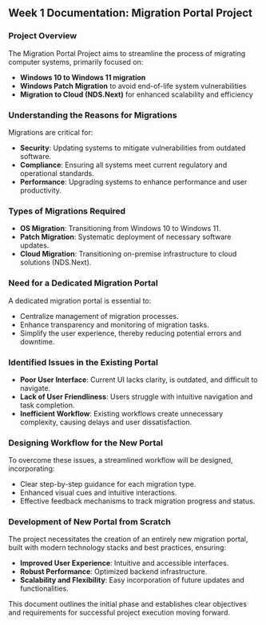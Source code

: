 ## Week 1 Documentation: Migration Portal Project

### Project Overview

The Migration Portal Project aims to streamline the process of migrating computer systems, primarily focused on:

* **Windows 10 to Windows 11 migration**
* **Windows Patch Migration** to avoid end-of-life system vulnerabilities
* **Migration to Cloud (NDS.Next)** for enhanced scalability and efficiency

### Understanding the Reasons for Migrations

Migrations are critical for:

* **Security**: Updating systems to mitigate vulnerabilities from outdated software.
* **Compliance**: Ensuring all systems meet current regulatory and operational standards.
* **Performance**: Upgrading systems to enhance performance and user productivity.

### Types of Migrations Required

* **OS Migration**: Transitioning from Windows 10 to Windows 11.
* **Patch Migration**: Systematic deployment of necessary software updates.
* **Cloud Migration**: Transitioning on-premise infrastructure to cloud solutions (NDS.Next).

### Need for a Dedicated Migration Portal

A dedicated migration portal is essential to:

* Centralize management of migration processes.
* Enhance transparency and monitoring of migration tasks.
* Simplify the user experience, thereby reducing potential errors and downtime.

### Identified Issues in the Existing Portal

* **Poor User Interface**: Current UI lacks clarity, is outdated, and difficult to navigate.
* **Lack of User Friendliness**: Users struggle with intuitive navigation and task completion.
* **Inefficient Workflow**: Existing workflows create unnecessary complexity, causing delays and user dissatisfaction.

### Designing Workflow for the New Portal

To overcome these issues, a streamlined workflow will be designed, incorporating:

* Clear step-by-step guidance for each migration type.
* Enhanced visual cues and intuitive interactions.
* Effective feedback mechanisms to track migration progress and status.

### Development of New Portal from Scratch

The project necessitates the creation of an entirely new migration portal, built with modern technology stacks and best practices, ensuring:

* **Improved User Experience**: Intuitive and accessible interfaces.
* **Robust Performance**: Optimized backend infrastructure.
* **Scalability and Flexibility**: Easy incorporation of future updates and functionalities.

This document outlines the initial phase and establishes clear objectives and requirements for successful project execution moving forward.
